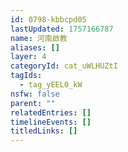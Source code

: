 ```yaml
---
id: 0798-kbbcpd05
lastUpdated: 1757166787
name: 河南啟教
aliases: []
layer: 4
categoryId: cat_uWLHUZtI
tagIds:
  - tag_yEEL0_kW
nsfw: false
parent: ""
relatedEntries: []
timelineEvents: []
titledLinks: []
---
```


